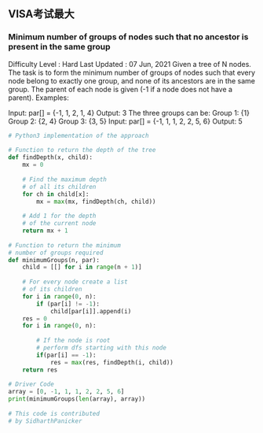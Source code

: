 ## VISA考试最大
### Minimum number of groups of nodes such that no ancestor is present in the same group
Difficulty Level : Hard
Last Updated : 07 Jun, 2021
Given a tree of N nodes. The task is to form the minimum number of groups of nodes such that every node belong to exactly one group, and none of its ancestors are in the same group. The parent of each node is given (-1 if a node does not have a parent).
Examples: 

Input: par[] = {-1, 1, 2, 1, 4} 
Output: 3 
The three groups can be: 
Group 1: {1} 
Group 2: {2, 4} 
Group 3: {3, 5}
Input: par[] = {-1, 1, 1, 2, 2, 5, 6} 
Output: 5 

```py
# Python3 implementation of the approach
 
# Function to return the depth of the tree
def findDepth(x, child):
    mx = 0
     
    # Find the maximum depth
    # of all its children
    for ch in child[x]:
        mx = max(mx, findDepth(ch, child))
         
    # Add 1 for the depth
    # of the current node
    return mx + 1
 
# Function to return the minimum 
# number of groups required
def minimumGroups(n, par):
    child = [[] for i in range(n + 1)]
     
    # For every node create a list
    # of its children
    for i in range(0, n):
        if (par[i] != -1):
            child[par[i]].append(i)
    res = 0
    for i in range(0, n):
         
        # If the node is root
        # perform dfs starting with this node
        if(par[i] == -1):
            res = max(res, findDepth(i, child))
    return res
 
# Driver Code
array = [0, -1, 1, 1, 2, 2, 5, 6]
print(minimumGroups(len(array), array))
 
# This code is contributed
# by SidharthPanicker
```
